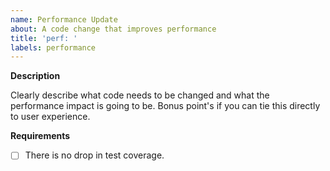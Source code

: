 ```yaml
---
name: Performance Update
about: A code change that improves performance
title: 'perf: '
labels: performance
---
```


**Description**

Clearly describe what code needs to be changed and what the performance impact
is going to be. Bonus point's if you can tie this directly to user experience.

**Requirements**

- [ ] There is no drop in test coverage.
